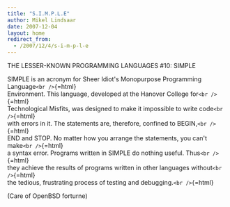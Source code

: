 ```yaml
---
title: "S.I.M.P.L.E"
author: Mikel Lindsaar
date: 2007-12-04
layout: home
redirect_from:
  - /2007/12/4/s-i-m-p-l-e
---
```



THE LESSER-KNOWN PROGRAMMING LANGUAGES #10: SIMPLE

SIMPLE is an acronym for Sheer Idiot's Monopurpose Programming
Language`<br />`{=html}\
Environment. This language, developed at the Hanover College
for`<br />`{=html}\
Technological Misfits, was designed to make it impossible to write
code`<br />`{=html}\
with errors in it. The statements are, therefore, confined to
BEGIN,`<br />`{=html}\
END and STOP. No matter how you arrange the statements, you can't
make`<br />`{=html}\
a syntax error. Programs written in SIMPLE do nothing useful.
Thus`<br />`{=html}\
they achieve the results of programs written in other languages
without`<br />`{=html}\
the tedious, frustrating process of testing and
debugging.`<br />`{=html}

(Care of OpenBSD forturne)
